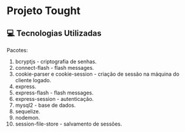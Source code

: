 # Projeto Tought

## 💻 Tecnologias Utilizadas

Pacotes:

1. bcryptjs - criptografia de senhas.
2. connect-flash - flash messages.
3. cookie-parser e cookie-session - criação de sessão na máquina do cliente logado.
4. express.
5. express-flash - flash messages.
6. express-session - autenticação.
7. mysql2 - base de dados.
8. sequelize.
9. nodemon.
10. session-file-store - salvamento de sessões.
